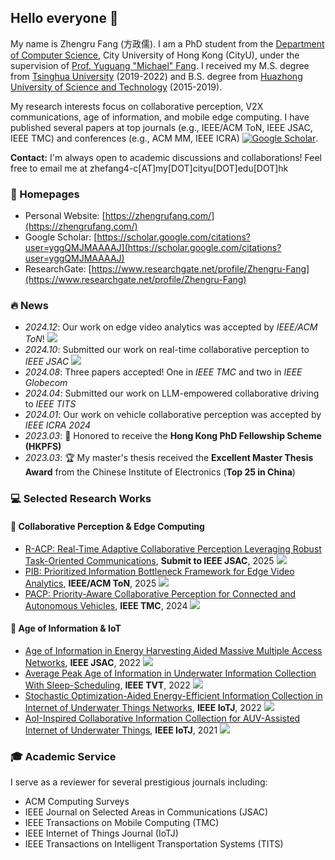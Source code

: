 ## Hello everyone 👋

My name is Zhengru Fang (方政儒). I am a PhD student from the [Department of Computer Science](https://www.cs.cityu.edu.hk/), City University of Hong Kong (CityU), under the supervision of [Prof. Yuguang "Michael" Fang](https://www.cs.cityu.edu.hk/~yugufang/). I received my M.S. degree from [Tsinghua University](https://www.ee.tsinghua.edu.cn/) (2019-2022) and B.S. degree from [Huazhong University of Science and Technology](https://www.hust.edu.cn/) (2015-2019).

My research interests focus on collaborative perception, V2X communications, age of information, and mobile edge computing. I have published several papers at top journals (e.g., IEEE/ACM ToN, IEEE JSAC, IEEE TMC) and conferences (e.g., ACM MM, IEEE ICRA) [![Google Scholar](https://img.shields.io/endpoint?url=https://zhengrufang.com/google/badge-citations.json&logo=google-scholar&logoColor=white&color=0066cc&labelColor=333333)](https://scholar.google.com/citations?user=yggQMJMAAAAJ).

**Contact:** I'm always open to academic discussions and collaborations! Feel free to email me at zhefang4-c[AT]my[DOT]cityu[DOT]edu[DOT]hk

### 📎 Homepages
- Personal Website: [https://zhengrufang.com/](https://zhengrufang.com/)
- Google Scholar: [https://scholar.google.com/citations?user=yggQMJMAAAAJ](https://scholar.google.com/citations?user=yggQMJMAAAAJ) 
- ResearchGate: [https://www.researchgate.net/profile/Zhengru-Fang](https://www.researchgate.net/profile/Zhengru-Fang)

### 🔥 News
- *2024.12*: Our work on edge video analytics was accepted by *IEEE/ACM ToN*! [![](https://img.shields.io/github/stars/fangzr/PIB-Prioritized-Information-Bottleneck-Framework?style=social&label=Star)](https://github.com/fangzr/PIB-Prioritized-Information-Bottleneck-Framework/)
- *2024.10*: Submitted our work on real-time collaborative perception to *IEEE JSAC* [![](https://img.shields.io/github/stars/fangzr/R-ACP?style=social&label=Star)](https://github.com/fangzr/R-ACP/)
- *2024.08*: Three papers accepted! One in *IEEE TMC* and two in *IEEE Globecom*
- *2024.04*: Submitted our work on LLM-empowered collaborative driving to *IEEE TITS*
- *2024.01*: Our work on vehicle collaborative perception was accepted by *IEEE ICRA 2024*
- *2023.03*: 🎉 Honored to receive the **Hong Kong PhD Fellowship Scheme (HKPFS)**
- *2023.03*: 🏆 My master's thesis received the **Excellent Master Thesis Award** from the Chinese Institute of Electronics (**Top 25 in China**)

### 💻 Selected Research Works

#### 🚗 Collaborative Perception & Edge Computing
- [R-ACP: Real-Time Adaptive Collaborative Perception Leveraging Robust Task-Oriented Communications](https://www.researchgate.net/publication/384698682_Robust_Task-Oriented_Communication_Framework_for_Real-Time_Collaborative_Vision_Perception), **Submit to IEEE JSAC**, 2025 [![](https://img.shields.io/github/stars/fangzr/R-ACP?style=social&label=Star)](https://github.com/fangzr/R-ACP/)
- [PIB: Prioritized Information Bottleneck Framework for Edge Video Analytics](https://github.com/fangzr/PIB-Prioritized-Information-Bottleneck-Framework), **IEEE/ACM ToN**, 2025 [![](https://img.shields.io/github/stars/fangzr/PIB-Prioritized-Information-Bottleneck-Framework?style=social&label=Star)](https://github.com/fangzr/PIB-Prioritized-Information-Bottleneck-Framework/)
- [PACP: Priority-Aware Collaborative Perception for Connected and Autonomous Vehicles](https://www.researchgate.net/publication/383297181_PACP_Priority-Aware_Collaborative_Perception_for_Connected_and_Autonomous_Vehicles), **IEEE TMC**, 2024 [![](https://img.shields.io/github/stars/fangzr/PACP?style=social&label=Star)](https://github.com/fangzr/PACP)

#### 📡 Age of Information & IoT
- [Age of Information in Energy Harvesting Aided Massive Multiple Access Networks](https://ieeexplore.ieee.org/document/9681851/), **IEEE JSAC**, 2022 [![](https://img.shields.io/github/stars/fangzr/AoI-NGMA?style=social&label=Star)](https://github.com/fangzr/AoI-NGMA/)
- [Average Peak Age of Information in Underwater Information Collection With Sleep-Scheduling](https://www.researchgate.net/publication/360698689_Average_Peak_Age_of_Information_in_Underwater_Information_Collection_with_Sleep-scheduling), **IEEE TVT**, 2022 [![](https://img.shields.io/github/stars/fangzr/PAoI-AQM?style=social&label=Star)](https://github.com/fangzr/PAoI-AQM/)
- [Stochastic Optimization-Aided Energy-Efficient Information Collection in Internet of Underwater Things Networks](https://ieeexplore.ieee.org/document/9451536/), **IEEE IoTJ**, 2022 [![](https://img.shields.io/github/stars/fangzr/Stochastic-Optimization-IoUT?style=social&label=Star)](https://github.com/fangzr/Stochastic-Optimization-IoUT/)
- [AoI-Inspired Collaborative Information Collection for AUV-Assisted Internet of Underwater Things](https://ieeexplore.ieee.org/document/9312959), **IEEE IoTJ**, 2021 [![](https://img.shields.io/github/stars/fangzr/AoI-Inspired-Collaborative-Information-Collection?style=social&label=Star)](https://github.com/fangzr/AoI-Inspired-Collaborative-Information-Collection/)

### 🎓 Academic Service
I serve as a reviewer for several prestigious journals including:
- ACM Computing Surveys
- IEEE Journal on Selected Areas in Communications (JSAC)
- IEEE Transactions on Mobile Computing (TMC)
- IEEE Internet of Things Journal (IoTJ)
- IEEE Transactions on Intelligent Transportation Systems (TITS)
